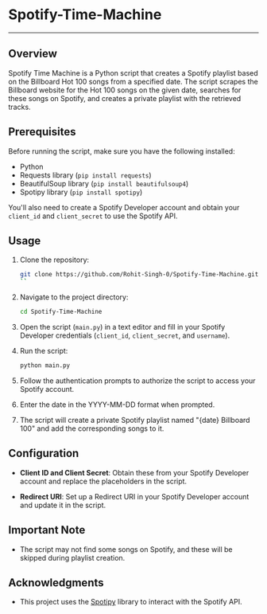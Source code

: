 # Spotify-Time-Machine

---

## Overview

Spotify Time Machine is a Python script that creates a Spotify playlist based on the Billboard Hot 100 songs from a specified date. The script scrapes the Billboard website for the Hot 100 songs on the given date, searches for these songs on Spotify, and creates a private playlist with the retrieved tracks.

## Prerequisites

Before running the script, make sure you have the following installed:

- Python
- Requests library (`pip install requests`)
- BeautifulSoup library (`pip install beautifulsoup4`)
- Spotipy library (`pip install spotipy`)

You'll also need to create a Spotify Developer account and obtain your `client_id` and `client_secret` to use the Spotify API.

## Usage

1. Clone the repository:

    ```bash
    git clone https://github.com/Rohit-Singh-0/Spotify-Time-Machine.git
    ``

2. Navigate to the project directory:

    ```bash
    cd Spotify-Time-Machine
    ```

4. Open the script (`main.py`) in a text editor and fill in your Spotify Developer credentials (`client_id`, `client_secret`, and `username`).

5. Run the script:

    ```bash
    python main.py
    ```

6. Follow the authentication prompts to authorize the script to access your Spotify account.

7. Enter the date in the YYYY-MM-DD format when prompted.

8. The script will create a private Spotify playlist named "{date} Billboard 100" and add the corresponding songs to it.

## Configuration

- **Client ID and Client Secret**: Obtain these from your Spotify Developer account and replace the placeholders in the script.

- **Redirect URI**: Set up a Redirect URI in your Spotify Developer account and update it in the script.

## Important Note

- The script may not find some songs on Spotify, and these will be skipped during playlist creation.

## Acknowledgments

- This project uses the [Spotipy](https://spotipy.readthedocs.io/) library to interact with the Spotify API.



